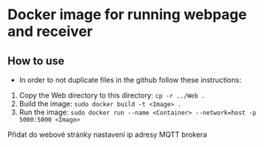 # Docker image for running webpage and receiver

## How to use

- In order to not duplicate files in the github follow these instructions:
1. Copy the Web directory to this directory: `cp -r ../Web .`
2. Build the image: `sudo docker build -t <Image> .`
3. Run the image: `sudo docker run --name <Container> --network=host -p 5000:5000 <Image>`

Přidat do webové stránky nastavení ip adresy MQTT brokera
